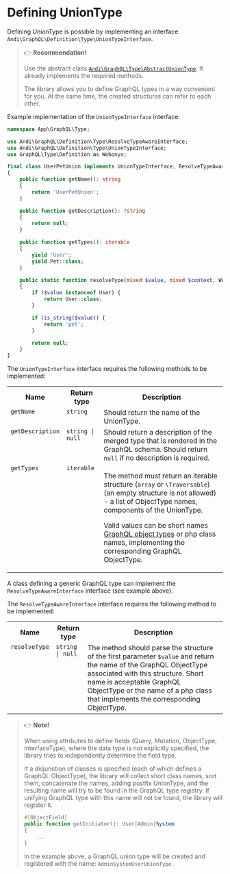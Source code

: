 # Defining UnionType

Defining UnionType is possible by implementing an interface
`Andi\GraphQL\Definition\Type\UnionTypeInterface`.

> :point_right: **Recommendation!**
>
> Use the abstract class [`Andi\GraphQL\Type\AbstractUnionType`](abstract-union-type.md).
> It already implements the required methods.
>
> The library allows you to define GraphQL types in a way convenient for you.
> At the same time, the created structures can refer to each other.

Example implementation of the `UnionTypeInterface` interface:

```php
namespace App\GraphQL\Type;

use Andi\GraphQL\Definition\Type\ResolveTypeAwareInterface;
use Andi\GraphQL\Definition\Type\UnionTypeInterface;
use GraphQL\Type\Definition as Webonyx;

final class UserPetUnion implements UnionTypeInterface, ResolveTypeAwareInterface
{
    public function getName(): string
    {
        return 'UserPetUnion';
    }

    public function getDescription(): ?string
    {
        return null;
    }

    public function getTypes(): iterable
    {
        yield 'User';
        yield Pet::class;
    }

    public static function resolveType(mixed $value, mixed $context, Webonyx\ResolveInfo $info): ?string
    {
        if ($value instanceof User) {
            return User::class;
        }

        if (is_string($value)) {
            return 'pet';
        }

        return null;
    }
}
```

The `UnionTypeInterface` interface requires the following methods to be implemented:

<table>
    <tr>
        <th>Name</th>
        <th>Return type</th>
        <th>Description</th>
    </tr>
    <tr>
        <td valign="top"><code>getName</code></td>
        <td valign="top"><code>string</code></td>
        <td valign="top">Should return the name of the UnionType.</td>
    </tr>
    <tr>
        <td valign="top"><code>getDescription</code></td>
        <td valign="top"><code>string | null</code></td>
        <td valign="top">
            Should return a description of the merged type that is rendered in the GraphQL schema.
            Should return <code>null</code> if no description is required.
        </td>
    </tr>
    <tr>
        <td valign="top"><code>getTypes</code></td>
        <td valign="top"><code>iterable</code></td>
        <td valign="top">
            <p>
                The method must return an iterable structure (<code>array</code> or
                <code>\Traversable</code>) (an empty structure is not allowed) - a list of ObjectType names,
                components of the UnionType.
            </p>
            <p>
                Valid values ​​can be short names
                <a href="object-type.md">GraphQL object types</a> or php class names,
                implementing the corresponding GraphQL ObjectType.
            </p>
        </td>
    </tr>
</table>

A class defining a generic GraphQL type can implement the `ResolveTypeAwareInterface` interface
(see example above).

The `ResolveTypeAwareInterface` interface requires the following method to be implemented:

<table>
    <tr>
        <th>Name</th>
        <th>Return type</th>
        <th>Description</th>
    </tr>
    <tr>
        <td valign="top"><code>resolveType</code></td>
        <td valign="top"><code>string | null</code></td>
        <td valign="top">
            The method should parse the structure of the first parameter <code>$value</code> and return
            the name of the GraphQL ObjectType associated with this structure. Short name is acceptable
            GraphQL ObjectType or the name of a php class that implements the corresponding ObjectType.
        </td>
    </tr>
</table>

> :point_right: **Note!**
>
> When using attributes to define fields (Query, Mutation, ObjectType, InterfaceType),
> where the data type is not explicitly specified, the library tries to independently determine the field type.
>
> If a disjunction of classes is specified (each of which defines a GraphQL ObjectType),
> the library will collect short class names, sort them, concatenate the names, adding
> postfix UnionType, and the resulting name will try to be found in the GraphQL type registry. If unifying
> GraphQL type with this name will not be found, the library will register it.
>
> ```php
> #[ObjectField]
> public function getInitiator(): User|Admin|System
> {
>     ...
> }
> ```
>
> In the example above, a GraphQL union type will be created and registered with the name: `AdminSystemUserUnionType`.
